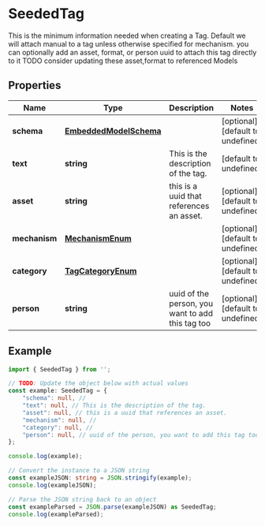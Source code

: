 
# SeededTag

This is the minimum information needed when creating a Tag.  Default we will attach manual to a tag unless otherwise specified for mechanism.  you can optionally add an asset, format, or person uuid to attach this tag directly to it  TODO consider updating these asset,format to referenced Models

## Properties

Name | Type | Description | Notes
------------ | ------------- | ------------- | -------------
**schema** | [**EmbeddedModelSchema**](EmbeddedModelSchema) |  | [optional] [default to undefined]
**text** | **string** | This is the description of the tag. | [default to undefined]
**asset** | **string** | this is a uuid that references an asset. | [optional] [default to undefined]
**mechanism** | [**MechanismEnum**](MechanismEnum) |  | [optional] [default to undefined]
**category** | [**TagCategoryEnum**](TagCategoryEnum) |  | [optional] [default to undefined]
**person** | **string** | uuid of the person, you want to add this tag too | [optional] [default to undefined]

## Example

```typescript
import { SeededTag } from '';

// TODO: Update the object below with actual values
const example: SeededTag = {
    "schema": null, // 
    "text": null, // This is the description of the tag.
    "asset": null, // this is a uuid that references an asset.
    "mechanism": null, // 
    "category": null, // 
    "person": null, // uuid of the person, you want to add this tag too
};

console.log(example);

// Convert the instance to a JSON string
const exampleJSON: string = JSON.stringify(example);
console.log(exampleJSON);

// Parse the JSON string back to an object
const exampleParsed = JSON.parse(exampleJSON) as SeededTag;
console.log(exampleParsed);
```




